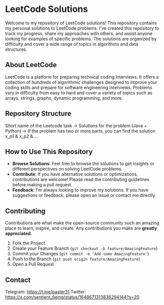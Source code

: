# LeetCode Solutions

Welcome to my repository of LeetCode solutions! This repository contains my personal solutions to LeetCode problems. I've created this repository to track my progress, share my approaches with others, and assist anyone looking for examples of specific problems. The solutions are organized by difficulty and cover a wide range of topics in algorithms and data structures.

## About LeetCode

LeetCode is a platform for preparing technical coding interviews. It offers a collection of hundreds of algorithmic challenges designed to improve your coding skills and prepare for software engineering interviews. Problems vary in difficulty from easy to hard and cover a variety of topics such as arrays, strings, graphs, dynamic programming, and more.

## Repository Structure

Short name of the Leetcode task -> Solutions for the problem (Java + Python) -> If the problem has two or more parts, you can find the solution x_p1 & x_p2 & ...

## How to Use This Repository

- **Browse Solutions**: Feel free to browse the solutions to get insights or different perspectives on solving LeetCode problems.
- **Contribute**: If you have alternative solutions or optimizations, contributions are welcome! Please read the contributing guidelines before making a pull request.
- **Feedback**: I'm always looking to improve my solutions. If you have suggestions or feedback, please open an issue or contact me directly.

## Contributing

Contributions are what make the open-source community such an amazing place to learn, inspire, and create. Any contributions you make are **greatly appreciated**.

1. Fork the Project
2. Create your Feature Branch (`git checkout -b feature/AmazingFeature`)
3. Commit your Changes (`git commit -m 'Add some AmazingFeature'`)
4. Push to the Branch (`git push origin feature/AmazingFeature`)
5. Open a Pull Request

## Contact

Telegram: https://t.me/paster31
Twitter: https://x.com/sentient_6eing/status/1648671313836294144?s=20
